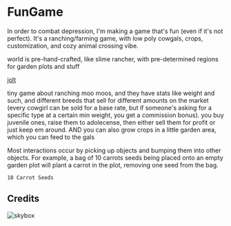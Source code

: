 # FunGame

In order to combat depression, I'm making a game that's fun (even if it's not perfect). It's a ranching/farming game, with low poly cowgals, crops, customization, and cozy animal crossing vibe.

world is pre-hand-crafted, like slime rancher, with pre-determined regions for garden plots and stuff

[jolt](https://godotengine.org/storage/releases/4.4/video/godot_jolt.webm)

tiny game about ranching moo moos, and they have stats like weight and such, and
different breeds that sell for different amounts on the market (every cowgirl
can be sold for a base rate, but if someone's asking for a specific type at a
certain min weight, you get a commission bonus). you buy juvenile ones, raise
them to adolecense, then either sell them for profit or just keep em around.
AND you can also grow crops in a little garden area, which you can feed to the
gals

Most interactions occur by picking up objects and bumping them into other
objects. For example, a bag of 10 carrots seeds being placed onto an empty
garden plot will plant a carrot in the plot, removing one seed from the bag.

`10 Carrot Seeds`

## Credits

![skybox](https://sketchfab.com/3d-models/free-skybox-anime-sky-56a60c1d1e8b44eabff138374f996d8f)
